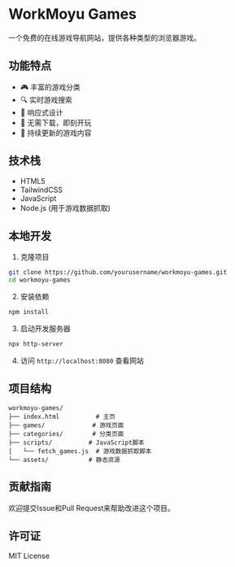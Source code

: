 # WorkMoyu Games

一个免费的在线游戏导航网站，提供各种类型的浏览器游戏。

## 功能特点

- 🎮 丰富的游戏分类
- 🔍 实时游戏搜索
- 📱 响应式设计
- 🚀 无需下载，即刻开玩
- 🎯 持续更新的游戏内容

## 技术栈

- HTML5
- TailwindCSS
- JavaScript
- Node.js (用于游戏数据抓取)

## 本地开发

1. 克隆项目
```bash
git clone https://github.com/yourusername/workmoyu-games.git
cd workmoyu-games
```

2. 安装依赖
```bash
npm install
```

3. 启动开发服务器
```bash
npx http-server
```

4. 访问 `http://localhost:8080` 查看网站

## 项目结构

```
workmoyu-games/
├── index.html          # 主页
├── games/             # 游戏页面
├── categories/        # 分类页面
├── scripts/          # JavaScript脚本
│   └── fetch_games.js  # 游戏数据抓取脚本
└── assets/           # 静态资源
```

## 贡献指南

欢迎提交Issue和Pull Request来帮助改进这个项目。

## 许可证

MIT License 